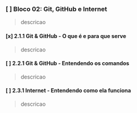 ### [ ] Bloco 02: Git, GitHub e Internet

>descricao

#### [x] 2.1.1 Git & GitHub - O que é e para que serve

>descricao

#### [ ] 2.2.1 Git & GitHub - Entendendo os comandos

>descricao

#### [ ] 2.3.1 Internet - Entendendo como ela funciona

>descricao
